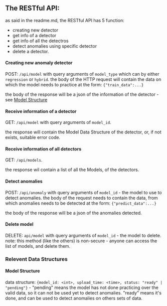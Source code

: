 ## The RESTful API:

as said in the readme.md, the RESTful API has 5 function:
- creating new detector
- get info of a detector
- get info of all the detectros
- detect anomalies using specific detector
- delete a detector.

#### Creating new anomaly detector
POST: `/api/model` with query arguments of `model_type` which can by either `regression` or `hybrid`.
the body of the HTTP request will contain the data on which the model needs to practice at the form: `{"train_data":...}` 

the body of the response will be a json of the information of the detector - see [Model Structure](#model-structure)


#### Receive information of a detector
GET: `/api/model` with query arguments of `model_id`.

the response will contain the Model Data Structure of the detector, or, if not exists, suitable error code.

#### Receive information of all detectors
GET: `/api/models`.

the response wil contain a list of all the Models, of the detectors.

#### Detect anomalies
POST: `/api/anomaly` with query arguments of `model_id` - the model to use to detect anomalies.
the body of the request needs to contain the data, from which anomalies needs to be detected at the form: `{"predict_data":...}`

the body of the response will be a json of the anomalies detected.

#### Delete model
DELETE: `api/model` with query arguments of `model_id` - the model to delete.
note: this method (like the others) is non-secure - anyone can access the list of models, and delete them.



### Relevent Data Structures

#### Model Structure
data structure: `{model_id: <int>, upload_time: <time>, status: "ready" | "pending"}` - "pending" means the model has not done practicing over the valid data, so it can not be used yet to detect anomalies. "ready" means it's done, and can be used to detect anomalies on others sets of data.
